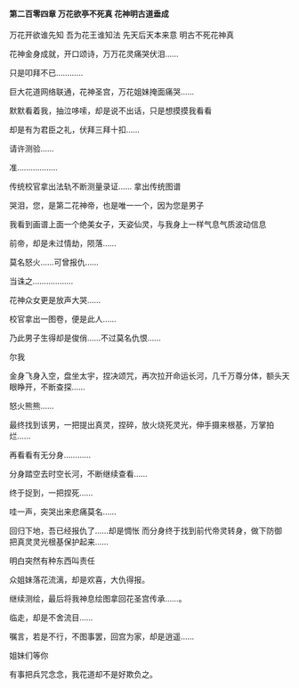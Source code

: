 #### 第二百零四章 万花欲亭不死真 花神明古道垂成


万花开欲谁先知
吾为花王谁知法
先天后天本来意
明古不死花神真 

花神金身成就，开口颂诗，万万花灵痛哭伏泪……

只是叩拜不已…………


巨大花道网络联通，花神圣宫，万花姐妹掩面痛哭……

默默看着我，抽泣哆嗦，却是说不出话，只是想摸摸我看看

却是有为君臣之礼，伏拜三拜十扣……

请许测验……

准………………


传统校官拿出法轨不断测量录证……
拿出传统图谱

哭泪，您，是第二花神帝，也是唯一一个，因为您是男子

我看到画谱上面一个绝美女子，天姿仙灵，与我身上一样气息气质波动信息

前帝，却是未过情劫，陨落……

莫名怒火……可曾报仇……

当诛之………………

花神众女更是放声大哭……

校官拿出一图卷，便是此人……

乃此男子生得却是俊俏……不过莫名仇恨……

尔我

金身飞身入空，盘坐太宇，捏决颂咒，再次拉开命运长河，几千万尊分体，额头天眼睁开，不断查探……

怒火熊熊……

最终找到该男，一把提出真灵，捏碎，放火烧死灵光，伸手摄来根基，万掌拍烂……

再看看有无分身…………

分身踏空去时空长河，不断继续查看……

终于捉到，一把捏死……

哇一声，突哭出来悲痛莫名……

回归下地，吾已经报仇了……却是惆怅
而分身终于找到前代帝灵转身，做下防御把真灵灵光根基保护起来……

明白突然有种东西叫责任

众姐妹落花流漓，却是欢喜，大仇得报。

继续测绘，最后将我神息绘图拿回花圣宫传承……。


临走，却是不舍流目……

嘱言，若是不行，不图事罢，回宫为家，却是逍遥……

姐妹们等你

有事把兵咒念念，我花道却不是好欺负之。

